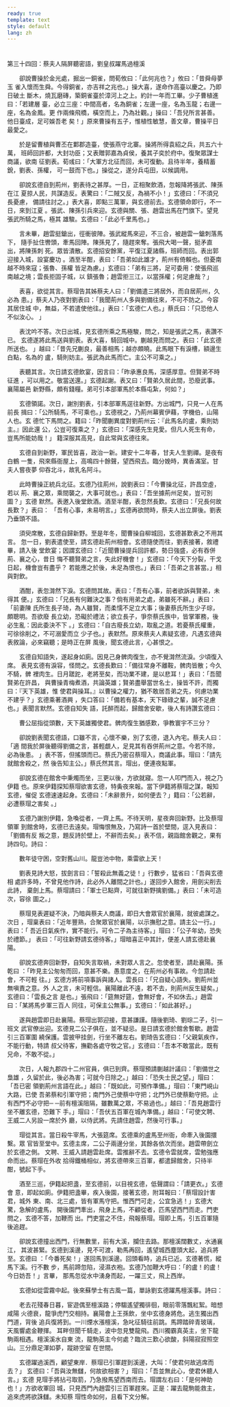 ```yaml
---
ready: true
template: text
style: default
lang: zh
---
```


# 
第三十四回：蔡夫人隔屏聽密語，劉皇叔躍馬過檀溪

　　卻說曹操於金光處，掘出一銅雀，問荀攸曰：「此何兆也？」攸曰：「昔舜母夢玉
雀入懷而生舜。今得銅雀，亦吉祥之兆也。」操大喜，遂命作高臺以慶之。乃即日破土
斷木，燒瓦磨磚，築銅雀臺於漳河上之上。約計一年而工畢。少子曹植進曰：「若建層
臺，必立三座：中間高者，名為銅雀；左邊一座，名為玉龍；右邊一座，名為金鳳。更
作兩條飛橋，橫空而上，乃為壯觀。」操曰：「吾兒所言甚善。他日臺成，足可娛吾老
矣！」原來曹操有五子，惟植性敏慧，善文章，曹操平日最愛之。

　　於是留曹植與曹丕在鄴郡造臺，使張燕守北寨。操將所得袁紹之兵，共五六十萬，
班師回許都，大封功臣；又表贈郭嘉為貞侯，養其子奕於府中。復聚眾謀士商議，欲南
征劉表。荀彧曰：「大軍方北征而回，未可復動。且待半年，養精蓄銳，劉表、孫權，
可一鼓而下也。」操從之，遂分兵屯田，以候調用。

　　卻說玄德自到荊州，劉表待之甚厚。一日，正相聚飲酒，忽報降將張武、陳孫在江
夏掠人民，共謀造反。表驚曰：「二賊又反，為禍不小！」玄德曰：「不須兄長憂慮，
備請往討之。」表大喜，即點三萬軍，與玄德前去。玄德領命即行，不一日，來到江夏
。張武、陳孫引兵來迎。玄德與關、張、趙雲出馬在門旗下。望見張武所騎之馬，極其
雄駿。玄德曰：「此必千里馬也。」

　　言未畢，趙雲挺鎗出，徑衝彼陣。張武縱馬來迎，不三合，被趙雲一鎗刺落馬下，
隨手扯住轡頭，牽馬回陣。陳孫見了，隨趕來奪。張飛大喝一聲，挺矛直出，將陳孫刺
死。眾皆潰散。玄德招安餘黨，平復江夏諸縣，班師而回。表出郭迎接入城，設宴慶功
。酒至半酣，表曰：「吾弟如此雄才，荊州有倚賴也。但憂南越不時來寇；張魯、孫權
皆足為慮。」玄德曰：「弟有三將，足可委用：使張飛巡南越之境；雲長拒固子城，以
鎮張魯；趙雲拒三江，以當孫權；何足慮哉？」

　　表喜，欲從其言。蔡瑁告其姊蔡夫人曰：「劉備遣三將居外，而自居荊州，久必為
患。」蔡夫人乃夜對劉表曰：「我聞荊州人多與劉備往來，不可不防之。今容其居住城
中，無益，不若遣使他往。」表曰：「玄德仁人也。」蔡氏曰：「只恐他人不似汝心。
」

　　表沈吟不答。次日出城，見玄德所乘之馬極駿，問之，知是張武之馬，表讚不已。
玄德遂將此馬送與劉表。表大喜，騎回城中。蒯越見而問之。表曰：「此玄德所送也。
」越曰：「昔先兄蒯良，最善相馬；越亦頗曉。此馬眼下有淚槽，額邊生白點，名為的
盧，騎則妨主。張武為此馬而亡。主公不可乘之。」

　　表聽其言。次日請玄德飲宴，因言曰：「昨承惠良馬，深感厚意。但賢弟不時征進
，可以用之。敬當送還。」玄德起謝。表又曰：「賢弟久居此間，恐廢武事。襄陽屬邑
新野縣，頗有錢糧。弟可引本部軍馬於本縣屯紮，何如？」

　　玄德領諾。次日，謝別劉表，引本部軍馬逕往新野。方出城門，只見一人在馬前長
揖曰：「公所騎馬，不可乘也。」玄德視之，乃荊州幕賓伊藉，字機伯，山陽人也。玄
德忙下馬問之。籍曰：「昨聞蒯異度對劉荊州云：『此馬名的盧，乘則妨主。』因此還
公，公豈可復乘之？」玄德曰：「深感先生見愛。但凡人死生有命，豈馬所能妨哉！」
籍深服其高見，自此常與玄德往來。

　　玄德自到新野，軍民皆喜，政治一新。建安十二年春，甘夫人生劉禪。是夜有白鶴
一隻，飛來縣衙屋上，高鳴四十餘聲，望西飛去。臨分娩時，異香滿室。甘夫人嘗夜夢
仰吞北斗，故乳名阿斗。

　　此時曹操正統兵北征。玄德乃往荊州，說劉表曰：「今曹操北征，許昌空虛，若以
荊、襄之眾，乘間襲之，大事可就也。」表曰：「吾坐據荊州足矣，豈可別圖？」玄德
默然。表邀入後堂飲酒。酒至半酣，表忽然長歎。玄德曰：「兄長何故長歎？」表曰：
「吾有心事，未易明言。」玄德再欲問時，蔡夫人出立屏後。劉表乃垂頭不語。

　　須臾席散，玄德自歸新野。至是年冬，聞曹操自柳城回，玄德甚歎表之不用其言。
忽一日，劉表遣使至，請玄德赴荊州相會。玄德隨使而往，劉表接著，敘禮畢，請入後
堂飲宴；因謂玄德曰：「近聞曹操提兵回許都，勢日強盛，必有吞併荊、襄之心，昔日
悔不聽賢弟之言，失此好機會！」玄德曰：「今天下分裂，干戈日起，機會豈有盡乎？
若能應之於後，未足為恨也。」表曰：「吾弟之言甚當。」相與對飲。

　　酒酣，表忽潸然下淚。玄德問其故。表曰：「吾有心事，前者欲訴與賢弟，未得其
便。」玄德曰：「兄長有何難決之事？倘有用弟之處，弟雖死不辭。」表曰：「前妻陳
氏所生長子琦，為人雖賢，而柔懦不足立大事；後妻蔡氏所生少子琮，頗聰明。吾欲廢
長立幼，恐礙於禮法；欲立長子，爭奈蔡氏族中，皆掌軍務，後必生亂：因此委決不下
。」玄德曰：「自古廢長立幼，取亂之道。若憂蔡氏權重，可徐徐削之，不可溺愛而立
少子也。」表默然。原來蔡夫人素疑玄德，凡遇玄德與表敘論，必來竊聽；是時正在屏
風後，聞玄德此言，心甚恨之。

　　玄德自知語失，遂起身如廁。因見己身髀肉復生，亦不覺潸然流淚。少頃復入席。
表見玄德有淚容，怪問之。玄德長歎曰：「備往常身不離鞍，髀肉皆散；今久不騎，髀
裡肉生。日月蹉跎，老將至矣，而功業不建，是以悲耳！」表曰：「吾聞賢弟在許昌，
與曹操青梅煮酒，共論英雄；賢弟盡舉當世名士，操皆不許，而獨曰：『天下英雄，惟
使君與操耳。』以曹操之權力，猶不敢居吾弟之先，何慮功業不建乎？」玄德乘著酒興
，失口答曰：「備若有基本，天下碌碌之輩，誠不足慮也。」表聞言默然。玄德自知失
語，託醉而起，歸館舍安歇，後人有詩讚玄德曰：

　　曹公屈指從頭數，天下英雄獨使君。髀肉復生猶感歎，爭教寰宇不三分？

　　卻說劉表聞玄德語，口雖不言，心懷不樂，別了玄德，退入內宅。蔡夫人曰：「適
間我於屏後聽得劉備之言，甚輕覷人，足見其有吞併荊州之意。今若不除，必為後患。
」表不答，但搖頭而已。蔡氏乃密召蔡瑁入，商議此事。瑁曰：「請先就館舍殺之，然
後告知主公。」蔡氏然其言。瑁出，便連夜點軍。

　　卻說玄德在館舍中秉燭而坐，三更以後，方欲就寢。忽一人叩門而入，視之乃伊籍
也。原來伊籍探知蔡瑁欲害玄德，特夤夜來報。當下伊籍將蔡瑁之謀，報知玄德，催促
玄德速速起身。玄德曰：「未辭景升，如何便去？」籍曰：「公若辭，必遭蔡瑁之害矣
。」

　　玄德乃謝別伊籍，急喚從者，一齊上馬。不待天明，星夜奔回新野。比及蔡瑁領軍
到館舍時，玄德已去遠矣。瑁悔恨無及，乃寫詩一首於壁間，逕入見表曰：「劉備有反
叛之意，題反詩於壁上，不辭而去矣。」表不信，親詣館舍觀之，果有詩四句。詩曰：

　　數年徒守困，空對舊山川。龍豈池中物，乘雷欲上天！

　　劉表見詩大怒，拔劍言曰：「誓殺此無義之徒！」行數步，猛省曰：「吾與玄德相
處許多時，不曾見他作詩，此必外人離間之計也。」遂回步入館舍，用劍尖削去此詩，
棄劍上馬。蔡瑁請曰：「軍士已點齊，可就往新野擒劉備。」表曰：「未可造次，容徐
圖之。」

　　蔡瑁見表遲疑不決，乃暗與蔡夫人商議，即日大會眾官於襄陽，就彼處謀之。次日
，瑁稟表曰：「近年豐熟，合聚眾官於襄陽，以示撫慰之意。請主公一行。」表曰：「
吾近日氣疾作，實不能行。可令二子為主待客。」瑁曰：「公子年幼，恐失於禮節。」
表曰：「可往新野請玄德待客。」瑁暗喜正中其計，便差人請玄德赴襄陽。

　　卻說玄德奔回新野，自知失言取禍，未對眾人言之。忽使者至，請赴襄陽。孫乾曰
：「昨見主公匆匆而回，意甚不樂。愚意度之，在荊州必有事故。今忽請赴會，不可輕
往。」玄德方將前項事訴與諸人。雲長曰：「兄自疑心語失。劉荊州並無嗔責之意。外
人之言，未可輕信。襄陽離此不遠，若不去，則荊州反生疑矣。」玄德曰：「雲長之言
是也。」張飛曰：「筵無好筵，會無好會，不如休去。」趙雲曰：「某將馬步軍三百人
同往，可保主公無事。」玄德曰：「如此甚好。」

　　遂與趙雲即日赴襄陽。蔡瑁出郭迎接，意甚謙謹。隨後劉琦、劉琮二子，引一班文
武官僚出迎。玄德見二公子俱在，並不疑忌。是日請玄德於館舍暫歇。趙雲引三百軍圍
繞保護。雲披甲挂劍，行坐不離左右。劉琦告玄德曰：「父親氣疾作，不能行動，特請
叔父待客，撫勸各處守牧之官。」玄德曰：「吾本不敢當此，既有兄命，不敢不從。」

　　次日，人報九郡四十二州官員，俱已到齊。蔡瑁預請蒯越計議曰：「劉備世之梟雄
，久留於此，後必為害；可就今日除之。」越曰：「恐失士民之望。」瑁曰：「吾已密
領劉荊州言語在此。」越曰：「既如此，可預作準備。」瑁曰：「東門峴山大路，已使
吾弟蔡和引軍守把；南門外己使蔡中守把；北門外已使蔡勳守把。止有西門不必守把─
─前有檀溪阻隔，雖數萬之眾，不易過也。」越曰：「吾見趙雲行坐不離玄德，恐難下
手。」瑁曰：「吾伏五百軍在城內準備。」越曰：「可使文聘、王威二人另設一席於外
廳，以侍武將。先請住趙雲，然後可行事。」

　　瑁從其言。當日殺牛宰馬，大張筵席。玄德乘的盧馬至州衙，命牽入後園擐繫。眾
官皆至堂中。玄德主席，二公子兩邊分坐，其餘各依次而坐。趙雲帶劍立於玄德之側。
文聘、王威入請趙雲赴席。雲推辭不去。玄德令雲就席，雲勉強應命而出。蔡瑁在外收
拾得鐵桶相似，將玄德帶來三百軍，都遣歸館舍，只待半酣，號起下手。

　　酒至三巡，伊籍起把盞，至玄德前，以目視玄德，低聲謂曰：「請更衣。」玄德會
意，即起如廁。伊籍把盞畢，疾入後園，接著玄德，附耳報曰：「蔡瑁設計害君，城外
東、南、北三處，皆有軍馬守把。惟西門可走，公宜急逃！」玄德大驚，急解的盧馬，
開後園門牽出，飛身上馬，不顧從者，匹馬望西門而走。門吏問之，玄德不答，加鞭而
出。門吏當之不住，飛報蔡瑁。瑁即上馬，引五百軍隨後追趕。

　　卻說玄德撞出西門，行無數里，前有大溪，攔住去路。那檀溪闊數丈，水通襄江，
其波甚緊。玄德到溪邊，見不可渡，勒馬再回，遙望城西塵頭大起，追兵將至。玄德曰
：「今番死矣！」遂回馬到溪邊。回頭看時，追兵已近。玄德著慌，縱馬下溪。行不數
步，馬前蹄忽陷，浸濕衣袍。玄德乃加鞭大呼曰：「的盧！的盧！今日妨吾！」言畢，
那馬忽從水中湧身而起，一躍三丈，飛上西岸。

　　玄德如從雲霧中起。後來蘇學士有古風一篇，單詠劉玄德躍馬檀溪事。詩曰：　　
　　

　　老去花殘春日暮，宦遊偶至檀溪路；停騶遙望獨徘徊，眼前零落飄紅絮。暗想咸陽
火德衰，龍爭虎鬥交相持。襄陽會上王孫飲，坐中玄德身將危。逃生獨出西門道，背後
追兵復將到。一川煙水漲檀溪，急叱征騎往前跳。馬蹄踏碎青玻璃，天風響處金鞭揮。
耳畔但聞千騎走，波中忽見雙龍飛。西川獨霸真英主，坐下龍駒兩相遇。檀溪溪水自東
流，龍駒英主今何處？臨流三歎心欲酸，斜陽寂寂照空山。三分鼎足渾如夢，蹤跡空留
在世間。

　　玄德躍過溪西，顧望東岸．蔡瑁已引軍趕到溪邊，大叫：「使君何故逃席而去？」
玄德曰：「吾與汝無讎，何故欲相害？」瑁曰：「吾並無此心，使君休聽人言。」玄德
見瑁手將拈弓取箭，乃急撥馬望西南而去。瑁謂左右曰：「是何神助也！」方欲收軍回
城，只見西門內趙雲引三百軍趕來。正是：躍去龍駒能救主，追來虎將欲誅讎。未知蔡
瑁性命如何，且看下文分解。
